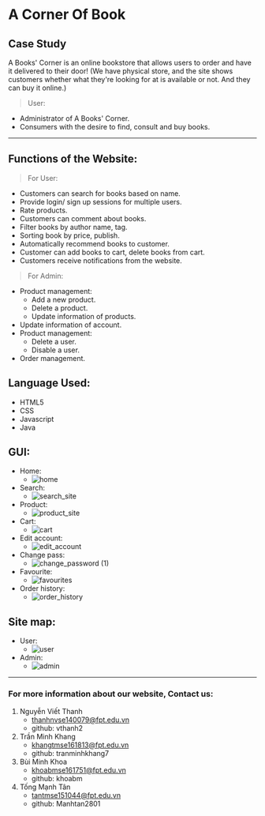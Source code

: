 # A Corner Of Book

## Case Study
A Books' Corner is an online bookstore that allows users to order and have it delivered to their door!
(We have physical store, and the site shows customers whether what they're looking for at is available or not. And they can buy it online.)

> User:
* Administrator of A Books' Corner. 
* Consumers with the desire to find, consult and buy books.
-----------------------
## Functions of the Website:

> For User:
-	Customers can search for books based on name.
-	Provide login/ sign up sessions for multiple users.
-	Rate products. 
-	Customers can comment about books.
-	Filter books by author name, tag.
-	Sorting book by price, publish.
-	Automatically recommend books to customer.
-	Customer can add books to cart, delete books from cart.
-	Customers receive notifications from the website.
> For Admin:
- Product management:
  * Add a new product.
  * Delete a product.
  * Update information of products.
- Update information of account.  
- Product management:
  * Delete a user.
  * Disable a user.
- Order management.

 ## Language Used:

 - HTML5
 - CSS
 - Javascript
 - Java
 
 ## GUI: 
 
 - Home:
    * ![home](https://user-images.githubusercontent.com/97278244/154045236-a49bd9da-7466-43b8-bc78-242cb6e8df3a.png)
 - Search:
    * ![search_site](https://user-images.githubusercontent.com/97278244/154045727-af52c778-f117-4b8f-8024-736554af0072.png)
 - Product:
    * ![product_site](https://user-images.githubusercontent.com/97278244/154045735-569cdb2c-dd16-42b3-ae81-1ded54853c74.png)
 - Cart:
    * ![cart](https://user-images.githubusercontent.com/97278244/154230212-215c069b-3cc1-475f-bfd6-be5ff920decc.png)
 - Edit account:
    * ![edit_account](https://user-images.githubusercontent.com/97278244/154230251-c31e701b-cd62-435b-8693-290d03b2b109.png)
 - Change pass:
    * ![change_password (1)](https://user-images.githubusercontent.com/97278244/154270002-a38f2e00-f218-41b0-ab63-90ff6568fe04.png)
 - Favourite: 
    * ![favourites](https://user-images.githubusercontent.com/97278244/154230242-37502fda-74de-4776-b38b-4d7ef0e88e8c.png)
 - Order history: 
    * ![order_history](https://user-images.githubusercontent.com/97278244/154230236-31d6a0f6-e5ce-49dd-8e67-8144fe951583.png)

## Site map:
 - User:
   * ![user](https://user-images.githubusercontent.com/97278244/154270285-ff6db802-efa3-4883-9559-d223206b3dcd.png)
 - Admin:
   * ![admin](https://user-images.githubusercontent.com/97278244/154270307-09d3ee3e-c8cc-4a09-bf5b-b58d843375cf.png)

 ****************************
 ### For more information about our website, Contact us:
 1. Nguyễn Viết Thanh
    * thanhnvse140079@fpt.edu.vn
    * github: vthanh2
 2. Trần Minh Khang
    * khangtmse161813@fpt.edu.vn
    * github: tranminhkhang7 
 3. Bùi Minh Khoa
    * khoabmse161751@fpt.edu.vn
    * github: khoabm
 4. Tống Mạnh Tân
    * tantmse151044@fpt.edu.vn
    * github: Manhtan2801
